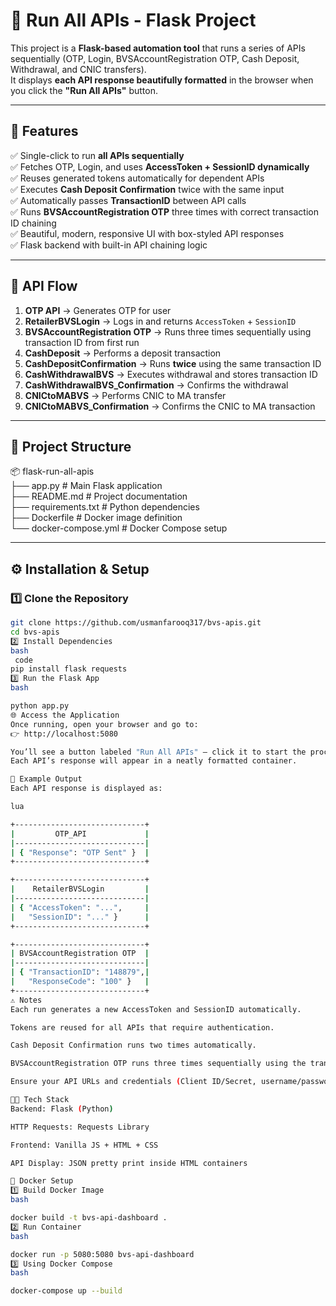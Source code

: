 # 🧩 Run All APIs - Flask Project

This project is a **Flask-based automation tool** that runs a series of APIs sequentially (OTP, Login, BVSAccountRegistration OTP, Cash Deposit, Withdrawal, and CNIC transfers).  
It displays **each API response beautifully formatted** in the browser when you click the **"Run All APIs"** button.

---

## 🚀 Features

✅ Single-click to run **all APIs sequentially**  
✅ Fetches OTP, Login, and uses **AccessToken + SessionID dynamically**  
✅ Reuses generated tokens automatically for dependent APIs  
✅ Executes **Cash Deposit Confirmation** twice with the same input  
✅ Automatically passes **TransactionID** between API calls  
✅ Runs **BVSAccountRegistration OTP** three times with correct transaction ID chaining  
✅ Beautiful, modern, responsive UI with box-styled API responses  
✅ Flask backend with built-in API chaining logic  

---

## 🧠 API Flow

1. **OTP API** → Generates OTP for user  
2. **RetailerBVSLogin** → Logs in and returns `AccessToken` + `SessionID`  
3. **BVSAccountRegistration OTP** → Runs three times sequentially using transaction ID from first run  
4. **CashDeposit** → Performs a deposit transaction  
5. **CashDepositConfirmation** → Runs **twice** using the same transaction ID  
6. **CashWithdrawalBVS** → Executes withdrawal and stores transaction ID  
7. **CashWithdrawalBVS_Confirmation** → Confirms the withdrawal  
8. **CNICtoMABVS** → Performs CNIC to MA transfer  
9. **CNICtoMABVS_Confirmation** → Confirms the CNIC to MA transaction  

---

## 🧩 Project Structure

📦 flask-run-all-apis  
├── app.py # Main Flask application  
├── README.md # Project documentation  
├── requirements.txt # Python dependencies  
├── Dockerfile # Docker image definition  
└── docker-compose.yml # Docker Compose setup  

---

## ⚙️ Installation & Setup

### 1️⃣ Clone the Repository
```bash
git clone https://github.com/usmanfarooq317/bvs-apis.git
cd bvs-apis
2️⃣ Install Dependencies
bash
 code
pip install flask requests
3️⃣ Run the Flask App
bash

python app.py
🌐 Access the Application
Once running, open your browser and go to:
👉 http://localhost:5080

You’ll see a button labeled "Run All APIs" — click it to start the process.
Each API’s response will appear in a neatly formatted container.

🧾 Example Output
Each API response is displayed as:

lua

+-----------------------------+
|         OTP_API             |
|-----------------------------|
| { "Response": "OTP Sent" }  |
+-----------------------------+

+-----------------------------+
|    RetailerBVSLogin         |
|-----------------------------|
| { "AccessToken": "...",     |
|   "SessionID": "..." }      |
+-----------------------------+

+-----------------------------+
| BVSAccountRegistration OTP  |
|-----------------------------|
| { "TransactionID": "148879",|
|   "ResponseCode": "100" }   |
+-----------------------------+
⚠️ Notes
Each run generates a new AccessToken and SessionID automatically.

Tokens are reused for all APIs that require authentication.

Cash Deposit Confirmation runs two times automatically.

BVSAccountRegistration OTP runs three times sequentially using the transaction ID from the first run.

Ensure your API URLs and credentials (Client ID/Secret, username/password) are correct.

🧑‍💻 Tech Stack
Backend: Flask (Python)

HTTP Requests: Requests Library

Frontend: Vanilla JS + HTML + CSS

API Display: JSON pretty print inside HTML containers

🐳 Docker Setup
1️⃣ Build Docker Image
bash

docker build -t bvs-api-dashboard .
2️⃣ Run Container
bash

docker run -p 5080:5080 bvs-api-dashboard
3️⃣ Using Docker Compose
bash

docker-compose up --build